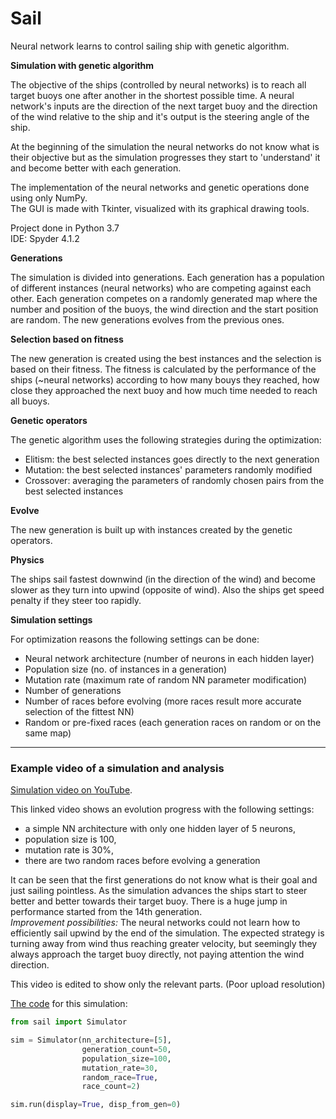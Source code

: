 # Sail
Neural network learns to control sailing ship with genetic algorithm.
 
**Simulation with genetic algorithm**
 
The objective of the ships (controlled by neural networks) is to reach all target buoys 
one after another in the shortest possible time. 
A neural network's inputs are the direction of the next target buoy 
and the direction of the wind relative to the ship and it's output is the steering angle of the ship.

At the beginning of the simulation the neural networks do not know what is their objective but as the simulation
progresses they start to 'understand' it and become better with each generation.

The implementation of the neural networks and genetic operations done using only NumPy.<br/>
The GUI is made with Tkinter, visualized with its graphical drawing tools.
 
Project done in Python 3.7<br/> 
IDE: Spyder 4.1.2
 
**Generations**
 
The simulation is divided into generations. Each generation has a population of different instances (neural networks)
who are competing against each other. Each generation competes on a randomly generated map 
where the number and position of the buoys, the wind direction and the start position are random.
The new generations evolves from the previous ones. 
 
**Selection based on fitness** 
 
The new generation is created using the best instances and the selection is based on their fitness.
The fitness is calculated by the performance of the ships (~neural networks) according to how many 
bouys they reached, how close they approached the next buoy and how much time needed to reach all buoys.
 
**Genetic operators**
 
The genetic algorithm uses the following strategies during the optimization:
 
- Elitism: the best selected instances goes directly to the next generation
- Mutation: the best selected instances' parameters randomly modified
- Crossover: averaging the parameters of randomly chosen pairs from the best selected instances 

**Evolve**

The new generation is built up with instances created by the genetic operators.

**Physics**

The ships sail fastest downwind (in the direction of the wind) and become slower as they turn into
upwind (opposite of wind). Also the ships get speed penalty if they steer too rapidly. 

**Simulation settings**

For optimization reasons the following settings can be done:

- Neural network architecture (number of neurons in each hidden layer)
- Population size (no. of instances in a generation)
- Mutation rate (maximum rate of random NN parameter modification)
- Number of generations
- Number of races before evolving (more races result more accurate selection of the fittest NN)
- Random or pre-fixed races (each generation races on random or on the same map)

---
### Example video of a simulation and analysis

[Simulation video on YouTube](https://youtu.be/wNEWmePgh4I).

This linked video shows an evolution progress with the following settings:
- a simple NN architecture with only one hidden layer of 5 neurons, 
- population size is 100,
- mutation rate is 30%,
- there are two random races before evolving a generation

It can be seen that the first generations do not know what is their goal and just sailing pointless.
As the simulation advances the ships start to steer better and better towards their target buoy.
There is a huge jump in performance started from the 14th generation.<br/>
*Improvement possibilities:* The neural networks could not learn how to efficiently sail upwind by the end
of the simulation. The expected strategy is turning away from wind thus reaching greater velocity,
but seemingly they always approach the target buoy directly, not paying attention the wind direction.

This video is edited to show only the relevant parts. (Poor upload resolution) 
 
[The code](https://github.com/kkovati/Sail/blob/master/main.py) for this simulation:
 
```python
from sail import Simulator

sim = Simulator(nn_architecture=[5],
                generation_count=50,
                population_size=100,
                mutation_rate=30,
                random_race=True,
                race_count=2)    

sim.run(display=True, disp_from_gen=0)
```

